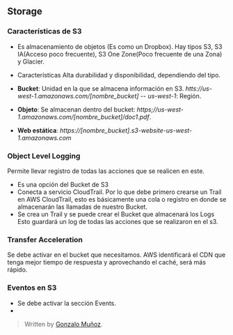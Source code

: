 ## Storage

### Características de S3

- Es almacenamiento de objetos (Es como un Dropbox). Hay tipos S3, S3 IA(Acceso poco frecuente), S3 One Zone(Poco frecuente de una Zona) y Glacier.
- Características Alta durabilidad y disponibilidad, dependiendo del tipo.
- **Bucket**: Unidad en la que se almacena información en S3. *htts://us-west-1.amazonaws.com/[nombre_bucket]*
-- *us-west-1*: Región.

- **Objeto**: Se almacenan dentro del bucket: *https;//us-west-1.amazonaws.com/[nombre_bucket]/doc1.pdf*.
- **Web estática**: *https://[nombre_bucket].s3-website-us-west-1.amazonaws.com*

### Object Level Logging 

Permite llevar registro de todas las acciones que se realicen en este. 

- Es una opción del Bucket de S3
- Conecta a servicio CloudTrail. Por lo que debe primero crearse un Trail en AWS CloudTrail, esto es básicamente una cola o registro en donde se almacenarán las llamadas de nuestro Bucket.
- Se crea un Trail y se puede crear el Bucket que almacenará los Logs
Esto guardará un log de todas las acciones que se realizaron en el s3.

### Transfer Acceleration

Se debe activar en el bucket que necesitamos. AWS identificará el CDN que tenga mejor tiempo de respuesta y aprovechando el caché, será más rápido. 

### Eventos en S3

- Se debe activar la sección Events. 
- 

> Written by [Gonzalo Muñoz]().
<!--stackedit_data:
eyJoaXN0b3J5IjpbMTg0ODQ1OTExMywtMzkyNzIyMzc3LDEwMj
g0ODYxMl19
-->